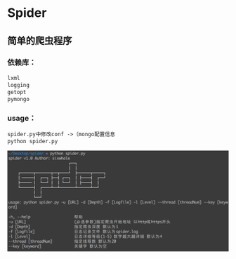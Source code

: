 # Spider

## 简单的爬虫程序
### 依赖库：
```
lxml
logging
getopt
pymongo
```
### usage：
```
spider.py中修改conf ->（mongo配置信息
python spider.py
```

![](1.png)


